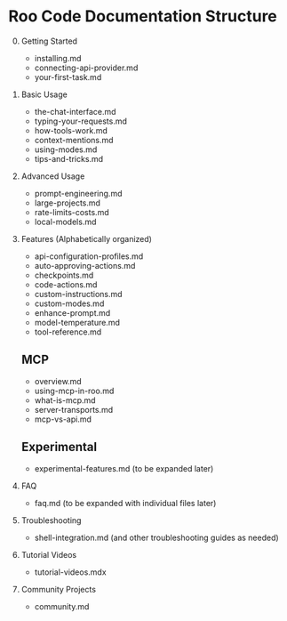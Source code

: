 # Roo Code Documentation Structure

0. Getting Started
   - installing.md
   - connecting-api-provider.md
   - your-first-task.md

1. Basic Usage
   - the-chat-interface.md
   - typing-your-requests.md
   - how-tools-work.md
   - context-mentions.md
   - using-modes.md
   - tips-and-tricks.md

2. Advanced Usage
   - prompt-engineering.md
   - large-projects.md
   - rate-limits-costs.md
   - local-models.md

3. Features
   (Alphabetically organized)
   - api-configuration-profiles.md
   - auto-approving-actions.md
   - checkpoints.md
   - code-actions.md
   - custom-instructions.md
   - custom-modes.md
   - enhance-prompt.md
   - model-temperature.md
   - tool-reference.md
   
   ## MCP
   - overview.md
   - using-mcp-in-roo.md
   - what-is-mcp.md
   - server-transports.md
   - mcp-vs-api.md
   
   ## Experimental
   - experimental-features.md (to be expanded later)

4. FAQ
   - faq.md
   (to be expanded with individual files later)

5. Troubleshooting
   - shell-integration.md
   (and other troubleshooting guides as needed)

6. Tutorial Videos
   - tutorial-videos.mdx

7. Community Projects
   - community.md